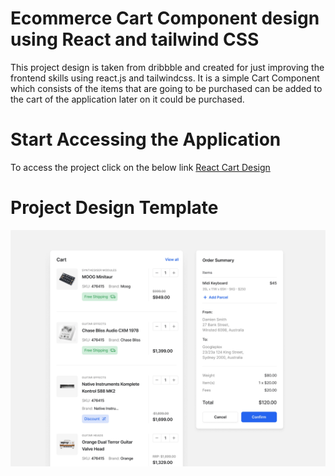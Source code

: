 # Ecommerce Cart Component design using React and tailwind CSS

This project design is taken from dribbble and created for just improving the frontend skills using react.js and tailwindcss. It is a simple Cart Component which consists of the items that are going to be purchased can be added to the cart of the application later on it could be purchased.

# Start Accessing the Application
To access the project click on the below link
[React Cart Design](https://cart-design.web.app/)

# Project Design Template 
![Design preview for the Bookmark landing page coding challenge](./design/cart-design.jpg)